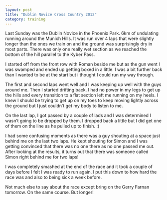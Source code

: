 ```yaml
---
layout: post
title: "Dublin Novice Cross Country 2012"
category: training
---
```

Last Sunday was the Dublin Novice in the Phoenix Park. 6km of undulating running around the Munich Hills. It was run over 4 laps that were slightly longer than the ones we train on and the ground was surprisingly dry in most parts. There was only one really wet section as we reached the bottom of the hill parallel to the Kyber Pass.

I started off from the front row with Roman beside me but as the gun went I was swamped and ended up getting boxed in a little. I was a bit further back than I wanted to be at the start but i thought I could run my way through.

The first and second laps went well and I was keeping up well with the guys around me. Then I started drifting back. I had no power in my legs to get up the hills and every transition to a flat section left me running on my heels. I knew I should be trying to get up on my toes to keep moving lightly across the ground but I just couldn’t get my body to listen to me.

On the last lap, I got passed by a couple of lads and I was determined I wasn’t going to be dropped by them. I dropped back a little but I did get one of them on the line as he pulled up to finish. :)

I had some confusing moments as there was a guy shouting at a space just behind me on the last two laps. He kept shouting for Simon and I was getting convinced that there was no one there as no one passed me out. After looking at the results, it turns out that there was someone called Simon right behind me for two laps!

I was completely smashed at the end of the race and it took a couple of days before I felt I was ready to run again. I put this down to how hard the race was and also to being sick a week before.

Not much else to say about the race except bring on the Gerry Farnan tomorrow. On the same course. But longer!

